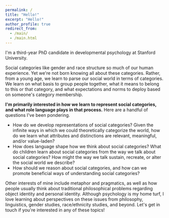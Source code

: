 ```yaml
---
permalink: /
title: "Hello!"
excerpt: "Hello!"
author_profile: true
redirect_from:
  - /main/
  - /main.html
---
```


I'm a third-year PhD candidate in developmental psychology at Stanford University.

Social categories like gender and race structure so much of our human experience. Yet we're not born knowing all about these categories. Rather, from a young age, we learn to parse our social world in terms of categories. We learn on what basis to group people together, what it means to belong to this or that category, and what expectations and norms to deploy based on someone's category membership.

**I'm primarily interested in how we learn to represent social categories, and what role language plays in that process.** Here are a handful of questions I've been pondering.
- How do we develop representations of social categories? Given the infinite ways in which we could theoretically categorize the world, how do we learn what attributes and distinctions are relevant, meaningful, and/or value-laden?
- How does language shape how we think about social categories? What do children learn about social categories from the way we talk about social categories? How might the way we talk sustain, recreate, or alter the social world we describe?
- How should we reason about social categories, and how can we promote beneficial ways of understanding social categories?

Other interests of mine include metaphor and pragmatics, as well as how people usually think about traditional philosophical problems regarding object identity and personal identity. Although psychology is my home turf, I love learning about perspectives on these issues from philosophy, linguistics, gender studies, race/ethnicity studies, and beyond. Let's get in touch if you're interested in any of these topics!
